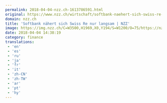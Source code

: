 ```yaml
---
permalink: 2018-04-04-nzz.ch-1613786591.html
original: https://www.nzz.ch/wirtschaft/softbank-naehert-sich-swiss-re-nur-langsam-ld.1374289
domain: nzz.ch
title: 'Softbank nähert sich Swiss Re nur langsam | NZZ'
image: https://img.nzz.ch/C=W3500,H1969,X0,Y194/S=W1200/O=75/https://nzz-img.s3.amazonaws.com/2018/4/4/ed7e91be-05e5-4a94-a8c5-bf99f987eb7d.jpeg
date: 2018-04-04 14:38:19
category: finance
translations: 
 - 'en'
 - 'es'
 - 'ru'
 - 'ja'
 - 'fr'
 - 'it'
 - 'zh-CN'
 - 'zh-TW'
 - 'ar'
 - 'pt'
 - 'hy'
---
```


